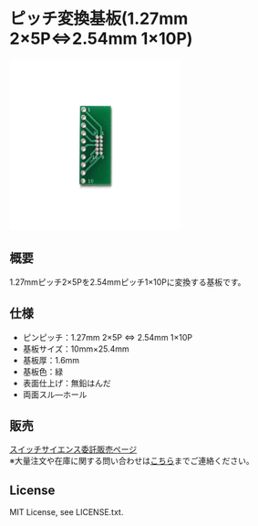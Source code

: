 # ピッチ変換基板(1.27mm 2×5P⇔2.54mm 1×10P)


<img src="/images/ProductImage.jpg" width="300px">

## 概要

1.27mmピッチ2×5Pを2.54mmピッチ1×10Pに変換する基板です。

## 仕様
- ピンピッチ：1.27mm 2×5P ⇔ 2.54mm 1×10P
- 基板サイズ：10mm×25.4mm
- 基板厚：1.6mm
- 基板色：緑
- 表面仕上げ：無鉛はんだ
- 両面スル―ホール

## 販売  
[スイッチサイエンス委託販売ページ](https://www.switch-science.com/catalog/5369/)  
※大量注文や在庫に関する問い合わせは[こちら](mailto:info.y2kb@gmail.com)までご連絡ください。  

## License
MIT License, see LICENSE.txt.
